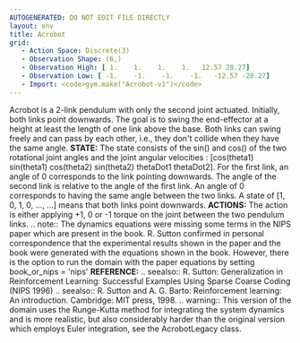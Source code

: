 ```yaml
---
AUTOGENERATED: DO NOT EDIT FILE DIRECTLY
layout: env
title: Acrobot
grid:
   - Action Space: Discrete(3)
   - Observation Shape: (6,)
   - Observation High: [ 1.    1.    1.    1.   12.57 28.27]
   - Observation Low: [ -1.    -1.    -1.    -1.   -12.57 -28.27]
   - Import: <code>gym.make("Acrobot-v1")</code>
---
```

Acrobot is a 2-link pendulum with only the second joint actuated.
Initially, both links point downwards. The goal is to swing the
end-effector at a height at least the length of one link above the base.
Both links can swing freely and can pass by each other, i.e., they don't
collide when they have the same angle.
**STATE:**
The state consists of the sin() and cos() of the two rotational joint
angles and the joint angular velocities :
[cos(theta1) sin(theta1) cos(theta2) sin(theta2) thetaDot1 thetaDot2].
For the first link, an angle of 0 corresponds to the link pointing downwards.
The angle of the second link is relative to the angle of the first link.
An angle of 0 corresponds to having the same angle between the two links.
A state of [1, 0, 1, 0, ..., ...] means that both links point downwards.
**ACTIONS:**
The action is either applying +1, 0 or -1 torque on the joint between
the two pendulum links.
.. note::
    The dynamics equations were missing some terms in the NIPS paper which
    are present in the book. R. Sutton confirmed in personal correspondence
    that the experimental results shown in the paper and the book were
    generated with the equations shown in the book.
    However, there is the option to run the domain with the paper equations
    by setting book_or_nips = 'nips'
**REFERENCE:**
.. seealso::
    R. Sutton: Generalization in Reinforcement Learning:
    Successful Examples Using Sparse Coarse Coding (NIPS 1996)
.. seealso::
    R. Sutton and A. G. Barto:
    Reinforcement learning: An introduction.
    Cambridge: MIT press, 1998.
.. warning::
    This version of the domain uses the Runge-Kutta method for integrating
    the system dynamics and is more realistic, but also considerably harder
    than the original version which employs Euler integration,
    see the AcrobotLegacy class.
